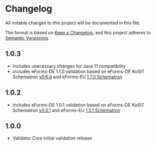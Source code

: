 # Changelog

All notable changes to this project will be documented in this file.

The format is based on [Keep a Changelog](https://keepachangelog.com/en/1.0.0/),
and this project adheres to [Semantic Versioning](https://semver.org/spec/v2.0.0.html).

## 1.0.3

- Includes unecessary changes for Java 11 compatibility
- includes eForms-DE 1.1.0 validation based on eForms-DE KoSIT Schematron [v0.6.0](https://projekte.kosit.org/eforms/eforms-de-schematron/-/releases/v0.6.0) and eForms-EU [1.7.0 Schematron](https://github.com/OP-TED/eForms-SDK/tree/1.7.0/schematrons/static)

## 1.0.2

- includes eForms-DE 1.0.1 validation based on eForms-DE KoSIT Schematron [v0.5.1](https://projekte.kosit.org/eforms/eforms-de-schematron/-/releases/v0.5.1) and eForms-EU [1.5.1 Schematron](https://github.com/OP-TED/eForms-SDK/tree/1.5.1/schematrons/static)

## 1.0.0
- Validator Core initial validation release